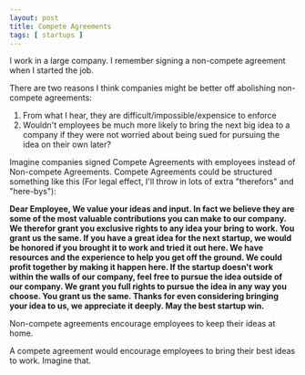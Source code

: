 ```yaml
---
layout: post
title: Compete Agreements
tags: [ startups ]
---
```


I work in a large company. I remember signing a non-compete agreement when I started the job.

There are two reasons I think companies might be better off abolishing non-compete agreements:

1. From what I hear, they are difficult/impossible/expensice to enforce
1. Wouldn't employees be much more likely to bring the next big idea to a company if they were not worried about being sued for pursuing the idea on their own later?

Imagine companies signed Compete Agreements with employees instead of Non-compete Agreements. Compete Agreements could be structured something like this (For legal effect, I'll throw in lots of extra "therefors" and "here-bys"):

**Dear Employee, We value your ideas and input. In fact we believe they are some of the most valuable contributions you can make to our company. We therefor grant you exclusive rights to any idea your bring to work. You grant us the same. If you have a great idea for the next startup, we would be honored if you brought it to work and tried it out here. We have resources and the experience to help you get off the ground. We could profit together by making it happen here. If the startup doesn't work within the walls of our company, feel free to pursue the idea outside of our company. We grant you full rights to pursue the idea in any way you choose. You grant us the same. Thanks for even considering bringing your idea to us, we appreciate it deeply. May the best startup win.**

Non-compete agreements encourage employees to keep their ideas at home.

A compete agreement would encourage employees to bring their best ideas to work. Imagine that.
